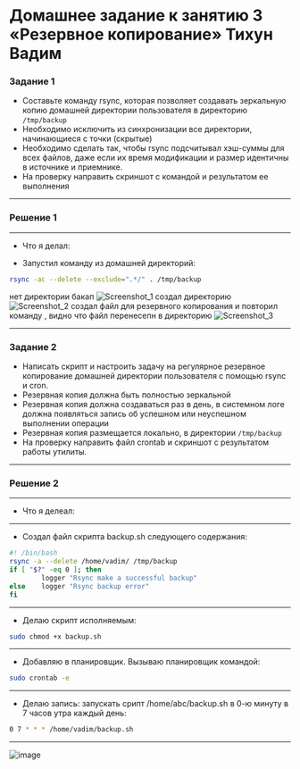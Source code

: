 # Домашнее задание к занятию 3 «Резервное копирование» Тихун Вадим




### Задание 1
- Составьте команду rsync, которая позволяет создавать зеркальную копию домашней директории пользователя в директорию `/tmp/backup`
- Необходимо исключить из синхронизации все директории, начинающиеся с точки (скрытые)
- Необходимо сделать так, чтобы rsync подсчитывал хэш-суммы для всех файлов, даже если их время модификации и размер идентичны в источнике и приемнике.
- На проверку направить скриншот с командой и результатом ее выполнения
----------------
### Решение 1
---
- Что я делал:
* Запустил команду из домашней директорий:
``` bash
rsync -ac --delete --exclude=".*/" . /tmp/backup
```
нет директории бакап 
![Screenshot_1](https://github.com/sailent9/---/assets/130309754/41cbb075-4177-49b1-9ef8-e633723c1410)
создал директорию 
![Screenshot_2](https://github.com/sailent9/---/assets/130309754/d18c625e-f371-465d-8de8-eb5da64ec6b0)
создал файл для резервного копирования и повторил команду , видно что файл перенесепн в директорию 
![Screenshot_3](https://github.com/sailent9/---/assets/130309754/19d6496a-9f1d-4890-a64b-26b86412aa3c)



-----------

### Задание 2
- Написать скрипт и настроить задачу на регулярное резервное копирование домашней директории пользователя с помощью rsync и cron.
- Резервная копия должна быть полностью зеркальной
- Резервная копия должна создаваться раз в день, в системном логе должна появляться запись об успешном или неуспешном выполнении операции
- Резервная копия размещается локально, в директории `/tmp/backup`
- На проверку направить файл crontab и скриншот с результатом работы утилиты.
---------------
### Решение 2
---
* Что я делеал:
---
* Создал файл скрипта backup.sh следующего содержания:
```bash
#! /bin/bash
rsync -a --delete /home/vadim/ /tmp/backup
if [ "$?" -eq 0 ]; then
        logger "Rsync make a successful backup"
else    logger "Rsync backup error"
fi
```
---
* Делаю скрипт исполняемым:
```bash
sudo chmod +x backup.sh 
```
---
* Добавляю в планировщик. Вызываю планировщик командой:
```bash
sudo crontab -e
```
---
* Делаю запись: запускать срипт /home/abc/backup.sh в 0-ю минуту в 7 часов утра каждый день:

```bash
0 7 * * * /home/vadim/backup.sh
```
---


![image](https://github.com/sailent9/---/assets/130309754/e0a11de1-b766-443f-854e-9992d8571a2c)













